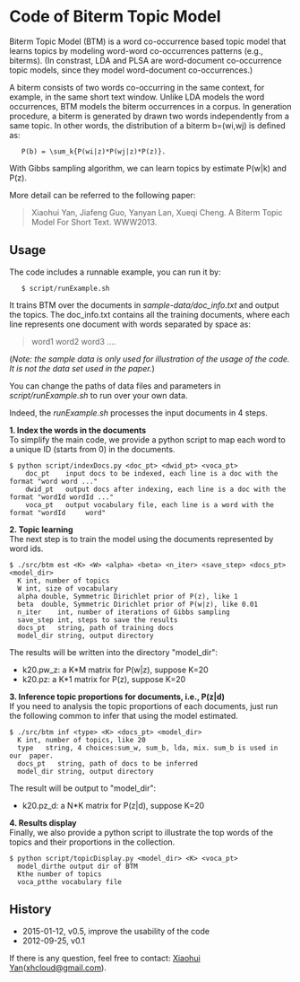 # Code of Biterm Topic Model

Biterm Topic Model (BTM) is a word co-occurrence based topic model that learns topics by modeling word-word co-occurrences patterns (e.g., biterms).
(In constrast, LDA and PLSA are word-document co-occurrence topic models, since they model word-document co-occurrences.)

A biterm consists of two words co-occurring in the same context, for example, in the same short text window. Unlike LDA models the word occurrences, BTM models the biterm occurrences in a corpus. In generation procedure, a biterm is generated by drawn two words independently from a same topic. In other words, the distribution of a biterm b=(wi,wj) is defined as:

       P(b) = \sum_k{P(wi|z)*P(wj|z)*P(z)}.

With Gibbs sampling algorithm, we can learn topics by estimate P(w|k) and P(z).

More detail can be referred to the following paper:

> Xiaohui Yan, Jiafeng Guo, Yanyan Lan, Xueqi Cheng. A Biterm Topic Model For Short Text. WWW2013.

## Usage ##

The code includes a runnable example, you can run it by:

       $ script/runExample.sh

It trains BTM over the documents in *sample-data/doc_info.txt* and output the topics. The doc_info.txt contains all the training documents, where each line represents one document with words separated by space as:
> word1 word2 word3 ....

(*Note: the sample data is only used for illustration of the usage of the code. It is not the data set used in the paper.*)

You can change the paths of data files and parameters in *script/runExample.sh* to run over your own data. 

Indeed, the *runExample.sh* processes the input documents in 4 steps.

**1. Index the words in the documents**   
   To simplify the main code, we provide a python script to map each word to a unique ID (starts from 0) in the documents. 

    $ python script/indexDocs.py <doc_pt> <dwid_pt> <voca_pt>
    	doc_pt    input docs to be indexed, each line is a doc with the format "word word ..."
    	dwid_pt   output docs after indexing, each line is a doc with the format "wordId wordId ..."
    	voca_pt   output vocabulary file, each line is a word with the format "wordId     word"

**2. Topic learning**  
   The next step is to train the model using the documents represented by word ids.    

    $ ./src/btm est <K> <W> <alpha> <beta> <n_iter> <save_step> <docs_pt> <model_dir> 
      K	int, number of topics
      W	int, size of vocabulary
      alpha	double, Symmetric Dirichlet prior of P(z), like 1
      beta	double, Symmetric Dirichlet prior of P(w|z), like 0.01
      n_iter	int, number of iterations of Gibbs sampling
      save_step	int, steps to save the results
      docs_pt	string, path of training docs
      model_dir	string, output directory
 
   The results will be written into the directory "model_dir":   
   - k20.pw_z: a K*M matrix for P(w|z), suppose K=20   
   - k20.pz:   a K*1 matrix for P(z), suppose K=20

**3. Inference topic proportions for documents, i.e., P(z|d)**     
   If you need to analysis the topic proportions of each documents, just run the following common to infer that using the model estimated.

    $ ./src/btm inf <type> <K> <docs_pt> <model_dir>
      K	int, number of topics, like 20
      type	 string, 4 choices:sum_w, sum_b, lda, mix. sum_b is used in our  paper.
      docs_pt	string, path of docs to be inferred
      model_dir	string, output directory

   The result will be output to "model_dir":   
   - k20.pz_d: a N*K matrix for P(z|d), suppose K=20
  
**4. Results display**    
   Finally, we also provide a python script to illustrate the top words of the topics and their proportions in the collection. 

    $ python script/topicDisplay.py <model_dir> <K> <voca_pt>
      model_dirthe output dir of BTM
      Kthe number of topics
      voca_ptthe vocabulary file


## History ##
- 2015-01-12, v0.5, improve the usability of the code
- 2012-09-25, v0.1

If there is any question, feel free to contact: [Xiaohui Yan](http://shortext.org "Xiaohui Yan")(xhcloud@gmail.com).